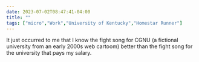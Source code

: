 ---date: 2023-07-02T08:47:41-04:00title: ""tags: ["micro","Work","University of Kentucky","Homestar Runner"]---It just occurred to me that I know the fight song for CGNU (a fictional university from an early 2000s web cartoom) better than the fight song for the university that pays my salary.